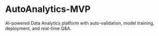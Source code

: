 # AutoAnalytics-MVP
AI-powered  Data Analytics platform with auto-validation, model training, deployment, and real-time Q&amp;A.
